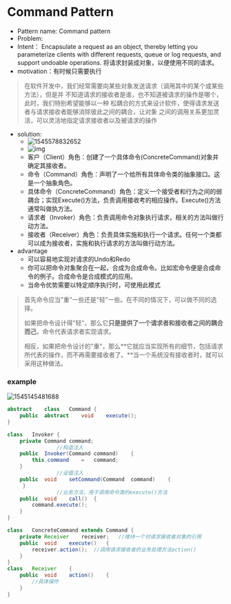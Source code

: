 # Command Pattern

- Pattern name: Command pattern
- Problem:
- Intent： Encapsulate a request as an object, thereby letting you parameterize clients with different requests, queue or log requests, and support undoable operations. 将请求封装成对象，以便使用不同的请求。
- motivation：有时候只需要执行

> 在软件开发中，我们经常需要向某些对象发送请求（调用其中的某个或某些方法），但是并 不知道请求的接收者是谁，也不知道被请求的操作是哪个，此时，我们特别希望能够以一种 松耦合的方式来设计软件，使得请求发送者与请求接收者能够消除彼此之间的耦合，让对象 之间的调用关系更加灵活，可以灵活地指定请求接收者以及被请求的操作

- solution:
  - ![1545578832652](C:\Users\Emily_Chen\AppData\Roaming\Typora\typora-user-images\1545578832652.png)
  - ![img](https://images.cnblogs.com/cnblogs_com/zhenyulu/PicX00103.gif)
  - 客户（Client）角色：创建了一个具体命令(ConcreteCommand)对象并确定其接收者。 
  - 命令（Command）角色：声明了一个给所有具体命令类的抽象接口。这是一个抽象角色。 
  - 具体命令（ConcreteCommand）角色：定义一个接受者和行为之间的弱耦合；实现Execute()方法，负责调用接收考的相应操作。Execute()方法通常叫做执方法。 
  - 请求者（Invoker）角色：负责调用命令对象执行请求，相关的方法叫做行动方法。 
  - 接收者（Receiver）角色：负责具体实施和执行一个请求。任何一个类都可以成为接收者，实施和执行请求的方法叫做行动方法。 
- advantage
  - 可以容易地实现对请求的Undo和Redo
  - 你可以把命令对象聚合在一起，合成为合成命令。比如宏命令便是合成命令的例子。合成命令是合成模式的应用。
  - 当命令优势需要以特定顺序执行时，可使用此模式



> 首先命令应当"重"一些还是"轻"一些。在不同的情况下，可以做不同的选择。
>
> 如果把命令设计得"轻"，那么它**只是提供了一个请求者和接收者之间的耦合而己**，命令代表请求者实现请求。 
>
> 相反，如果把命令设计的"重"，那么**它就应当实现所有的细节，包括请求所代表的操作，而不再需要接收者了。**当一个系统没有接收者时，就可以采用这种做法。









### example

![1545145481688](C:\Users\Emily_Chen\AppData\Roaming\Typora\typora-user-images\1545145481688.png)

```java
abstract	class	Command	{	
    public	abstract	void	execute();		
}

class	Invoker	{				
    private	Command	command;		
				//构造注入				
    public	Invoker(Command	command)	{
        this.command	=	command;			
    }		
				//设值注入	
    public	void	setCommand(Command	command)	{										this.command	=	command;						
     }		
				//业务方法，用于调用命令类的execute()方法						
    public	void	call()	{
        command.execute();		
    }
}

class	ConcreteCommand	extends	Command	{			
    private	Receiver	receiver;	//维持一个对请求接收者对象的引用		
    public	void	execute()	{									
        receiver.action();	//调用请求接收者的业务处理方法action()						
    }
}
class	Receiver	{				
    public	void	action()	{	
        //具体操作	
    }
}


```

